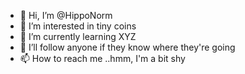 - 👋 Hi, I’m @HippoNorm
- 👀 I’m interested in tiny coins
- 🌱 I’m currently learning XYZ
- 💞️ I’ll follow anyone if they know where they're going
- 📫 How to reach me ..hmm, I'm a bit shy

<!---
HippoNorm/HippoNorm is a ✨ special ✨ repository because its `README.md` (this file) appears on your GitHub profile.
You can click the Preview link to take a look at your changes.
--->
